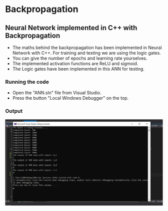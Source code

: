 # Backpropagation
## Neural Network implemented in C++ with Backpropagation
- The maths behind the backpropagation has been implemented in Neural Network with C++. For training and testing we are using the logic gates.
- You can give the number of epochs and learning rate yourselves.
- The implemented activation functions are ReLU and sigmoid.
- The Logic gates have been implemented in this ANN for testing.

### Running the code
- Open the "ANN.sln" file from Visual Studio.
- Press the button "Local Windows Debugger" on the top.

### Output
![output](https://github.com/manishdhakal/Backpropagation/blob/master/output/ANN-op.png)